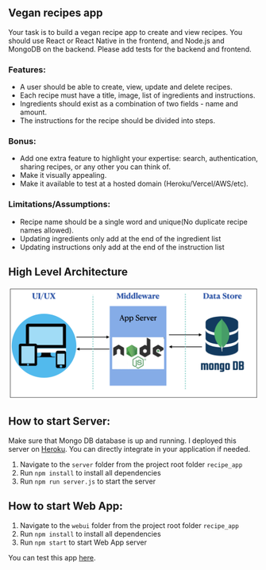 ## Vegan recipes app

Your task is to build a vegan recipe app to create and view recipes. You should use React or React Native in the frontend, and Node.js and MongoDB on the backend. Please add tests for the backend and frontend.

### Features:

- A user should be able to create, view, update and delete recipes.
- Each recipe must have a title, image, list of ingredients and instructions.
- Ingredients should exist as a combination of two fields - name and amount.
- The instructions for the recipe should be divided into steps.

### Bonus:

- Add one extra feature to highlight your expertise: search, authentication, sharing recipes, or any other you can think of.
- Make it visually appealing.
- Make it available to test at a hosted domain (Heroku/Vercel/AWS/etc).

### Limitations/Assumptions:

- Recipe name should be a single word and unique(No duplicate recipe names allowed).
- Updating ingredients only add at the end of the ingredient list
- Updating instructions only add at the end of the instruction list

## High Level Architecture

![](images/high-level-architecture.png)

## How to start Server:

Make sure that Mongo DB database is up and running.
I deployed this server on [Heroku](http://chrecipeserver.herokuapp.com). You can directly integrate in your application if needed.

1. Navigate to the `server` folder from the project root folder `recipe_app`
2. Run `npm install` to install all dependencies
3. Run `npm run server.js` to start the server

## How to start Web App:

1. Navigate to the `webui` folder from the project root folder `recipe_app`
2. Run `npm install` to install all dependencies
3. Run `npm start` to start Web App server

You can test this app [here](http://chrecipewebui.herokuapp.com).
